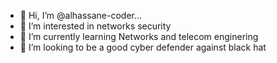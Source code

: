 - 👋 Hi, I’m @alhassane-coder...
- 👀 I’m interested in networks security
- 🌱 I’m currently learning Networks and telecom enginering
- 💞️ I’m looking to be a good cyber defender against black hat 
<!---
alhassane-coder/alhassane-coder is a ✨ special ✨ repository because its `README.md` (this file) appears on your GitHub profile.
You can click the Preview link to take a look at your changes.
--->
